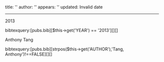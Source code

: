 title: ''
author: ''
appears: ''
updated: Invalid date

---

2013

bibtexquery:[pubs.bib][$this->get('YEAR') == '2013'][][]

Anthony Tang

bibtexquery:[pubs.bib][strpos($this->get('AUTHOR'),'Tang, Anthony')!==FALSE][][]

